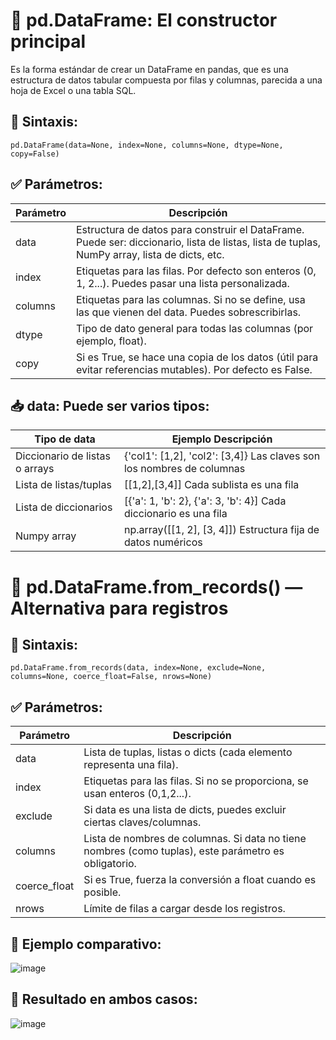 # 🧱 pd.DataFrame: El constructor principal
Es la forma estándar de crear un DataFrame en pandas, que es una estructura de datos tabular compuesta por filas y columnas, parecida a una hoja de Excel o una tabla SQL.
## 📌 Sintaxis:
````
pd.DataFrame(data=None, index=None, columns=None, dtype=None, copy=False)
````

## ✅ Parámetros:
|Parámetro|	Descripción|
|---|---|
|data|	Estructura de datos para construir el DataFrame. Puede ser: diccionario, lista de listas, lista de tuplas, NumPy array, lista de dicts, etc.|
|index|	Etiquetas para las filas. Por defecto son enteros (0, 1, 2...). Puedes pasar una lista personalizada.|
|columns|	Etiquetas para las columnas. Si no se define, usa las que vienen del data. Puedes sobrescribirlas.|
|dtype|	Tipo de dato general para todas las columnas (por ejemplo, float).|
|copy|	Si es True, se hace una copia de los datos (útil para evitar referencias mutables). Por defecto es False.|

## 📥 data: Puede ser varios tipos:
|Tipo de data	|Ejemplo	Descripción|
|---|---|
|Diccionario de listas o arrays	|{'col1': [1,2], 'col2': [3,4]}	Las claves son los nombres de columnas|
|Lista de listas/tuplas|	[[1,2],[3,4]]	Cada sublista es una fila|
|Lista de diccionarios|	[{'a': 1, 'b': 2}, {'a': 3, 'b': 4}]	Cada diccionario es una fila|
|Numpy array|	np.array([[1, 2], [3, 4]])	Estructura fija de datos numéricos|

# 🔷 pd.DataFrame.from_records() — Alternativa para registros
## 📌 Sintaxis:
````
pd.DataFrame.from_records(data, index=None, exclude=None, columns=None, coerce_float=False, nrows=None)
````
## ✅ Parámetros:
|Parámetro	|Descripción|
|---|---|
|data	|Lista de tuplas, listas o dicts (cada elemento representa una fila).|
|index|	Etiquetas para las filas. Si no se proporciona, se usan enteros (0,1,2...).|
|exclude|	Si data es una lista de dicts, puedes excluir ciertas claves/columnas.|
|columns|	Lista de nombres de columnas. Si data no tiene nombres (como tuplas), este parámetro es obligatorio.|
|coerce_float|	Si es True, fuerza la conversión a float cuando es posible.|
|nrows	|Límite de filas a cargar desde los registros.|

## 🧪 Ejemplo comparativo:
![image](https://github.com/user-attachments/assets/f41deede-e392-419a-a005-ff99ac3e0fd1)

## 🔹 Resultado en ambos casos:
![image](https://github.com/user-attachments/assets/d2196028-b37c-4989-abde-fb9fcf2a2346)
